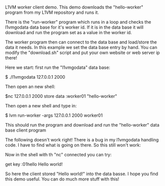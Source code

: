 L1VM worker client demo.
This demo downloads the "hello-worker" program from my L1VM repository and runs it.

There is the "run-worker" program which runs in a loop and checks the l1vmgodata data base for it's worker id. If it is in the data base it will download and run the program set as a value in the worker id.

The worker program then can connect to the data base and load/store the data it needs.
In this example we set the data base entry by hand. You can modify the "download.sh" script and put your own website or web server ip there!

Here we start: first run the "l1vmgodata" data base:

$ ./l1vmgodata 127.0.0.1 2000

Then open an new shell:

$nc 127.0.0.1 2000
store data :worker01 "hello-worker"

Then open a new shell and type in:

$ lvm run-worker -args 127.0.0.1 2000 worker01

This should run the program and download and run the "hello-worker" data base client program

The following doesn't work right! There is a bug in my l1vmgodata handling code.
I have to find what is going on there. So this still won't work:

Now in the shell with th "nc" connected you can try:

get key :01hello
Hello world!

So here the client stored "Hello world!" into the data basse.
I hope you find this demo useful. You can do much more stuff with this!
